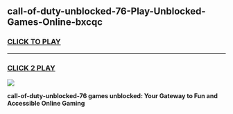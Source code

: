 
## call-of-duty-unblocked-76-Play-Unblocked-Games-Online-bxcqc
<h3>
<a href="https://premium76.site?title=call-of-duty-unblocked-76&ref=25A">CLICK TO PLAY</a></h3>
<hr>

<h3>
<a href="https://premium76.site?title=call-of-duty-unblocked-76&ref=25A">CLICK 2 PLAY</a>
  
</h3>

<a href="https://premium76.site?title=call-of-duty-unblocked-76&ref=25A"><img src="https://clearcache.store/games.png"></a>


**call-of-duty-unblocked-76 games unblocked: Your Gateway to Fun and Accessible Online Gaming**
